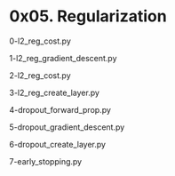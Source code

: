 # 0x05. Regularization
0-l2_reg_cost.py

1-l2_reg_gradient_descent.py

2-l2_reg_cost.py

3-l2_reg_create_layer.py

4-dropout_forward_prop.py

5-dropout_gradient_descent.py

6-dropout_create_layer.py

7-early_stopping.py
